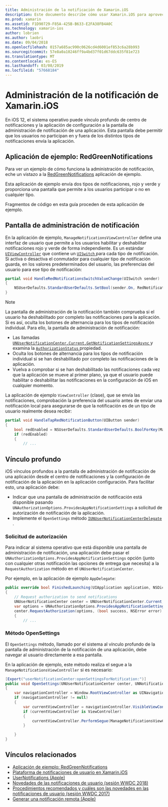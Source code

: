 ```yaml
---
title: Administración de la notificación de Xamarin.iOS
description: Este documento describe cómo usar Xamarin.iOS para aprovechar las nuevas características de administración de notificación introducida en iOS 12.
ms.prod: xamarin
ms.assetid: F1D90729-F85A-425B-B633-E2FA38FB4A0C
ms.technology: xamarin-ios
author: lobrien
ms.author: laobri
ms.date: 09/04/2018
ms.openlocfilehash: 0157a685ac990c0626cd4d6001ef853c6a28b993
ms.sourcegitcommit: 57e8a0a10246ff9a4bd37f01d67ddc635f81e723
ms.translationtype: MT
ms.contentlocale: es-ES
ms.lasthandoff: 03/08/2019
ms.locfileid: "57668184"
---
```

# <a name="notification-management-in-xamarinios"></a>Administración de la notificación de Xamarin.iOS

En iOS 12, el sistema operativo puede vínculo profundo de centro de notificaciones y la aplicación de configuración a la pantalla de administración de notificación de una aplicación. Esta pantalla debe permitir que los usuarios no participan en y fuera de los distintos tipos de notificaciones envía la aplicación.

## <a name="sample-app-redgreennotifications"></a>Aplicación de ejemplo: RedGreenNotifications

Para ver un ejemplo de cómo funciona la administración de notificación, eche un vistazo a la [RedGreenNotifications](https://developer.xamarin.com/samples/monotouch/iOS12/RedGreenNotifications) aplicación de ejemplo.

Esta aplicación de ejemplo envía dos tipos de notificaciones, rojo y verde y proporciona una pantalla que permite a los usuarios participar o no en cualquier tipo.

Fragmentos de código en esta guía proceden de esta aplicación de ejemplo.

## <a name="notification-management-screen"></a>Pantalla de administración de notificación

En la aplicación de ejemplo, `ManageNotificationsViewController` define una interfaz de usuario que permite a los usuarios habilitar y deshabilitar notificaciones rojo y verde de forma independiente. Es un estándar [`UIViewController`](xref:UIKit.UIViewController)
que contiene un [ `UISwitch` ](xref:UIKit.UISwitch) para cada tipo de notificación. Si activa o desactiva el conmutador para cualquier tipo de notificación guarda, en los valores predeterminados del usuario, las preferencias del usuario para ese tipo de notificación:

```csharp
partial void HandleRedNotificationsSwitchValueChange(UISwitch sender)
{
    NSUserDefaults.StandardUserDefaults.SetBool(sender.On, RedNotificationsEnabledKey);
}
```

> [!NOTE]
> La pantalla de administración de la notificación también comprueba si el usuario ha deshabilitado por completo las notificaciones para la aplicación. Si es así, oculta los botones de alternancia para los tipos de notificación individual. Para ello, la pantalla de administración de notificación:
>
> - Las llamadas [ `UNUserNotificationCenter.Current.GetNotificationSettingsAsync` ](xref:UserNotifications.UNUserNotificationCenter.GetNotificationSettingsAsync) y examina la [ `AuthorizationStatus` ](xref:UserNotifications.UNNotificationSettings.AuthorizationStatus) propiedad.
> - Oculta los botones de alternancia para los tipos de notificación individual si se han deshabilitado por completo las notificaciones de la aplicación.
> - Vuelva a comprobar si se han deshabilitado las notificaciones cada vez que la aplicación se mueve al primer plano, ya que el usuario puede habilitar o deshabilitar las notificaciones en la configuración de iOS en cualquier momento.

La aplicación de ejemplo `ViewController` (clase), que se envía las notificaciones, comprobación la preferencia del usuario antes de enviar una notificación local para asegurarse de que la notificación es de un tipo de usuario realmente desea recibir:

```csharp
partial void HandleTapRedNotificationButton(UIButton sender)
{
    bool redEnabled = NSUserDefaults.StandardUserDefaults.BoolForKey(ManageNotificationsViewController.RedNotificationsEnabledKey);
    if (redEnabled)
    {
        // ...
```

## <a name="deep-link"></a>Vínculo profundo

iOS vínculos profundos a la pantalla de administración de notificación de una aplicación desde el centro de notificaciones y la configuración de notificación de la aplicación en la aplicación configuración. Para facilitar esto, una aplicación debe:

- Indicar que una pantalla de administración de notificación está disponible pasando `UNAuthorizationOptions.ProvidesAppNotificationSettings` a solicitud de autorización de notificación de la aplicación.
- Implemente el `OpenSettings` método [ `IUNUserNotificationCenterDelegate` ](xref:UserNotifications.IUNUserNotificationCenterDelegate).

### <a name="authorization-request"></a>Solicitud de autorización

Para indicar al sistema operativo que está disponible una pantalla de administración de notificación, una aplicación debe pasar el `UNAuthorizationOptions.ProvidesAppNotificationSettings` opción (junto con cualquier otras notificación las opciones de entrega que necesita) a la `RequestAuthorization` método en el `UNUserNotificationCenter`.

Por ejemplo, en la aplicación de ejemplo `AppDelegate`:

```csharp
public override bool FinishedLaunching(UIApplication application, NSDictionary launchOptions)
{
    // Request authorization to send notifications
    UNUserNotificationCenter center = UNUserNotificationCenter.Current;
    var options = UNAuthorizationOptions.ProvidesAppNotificationSettings | UNAuthorizationOptions.Alert | UNAuthorizationOptions.Sound | UNAuthorizationOptions.Provisional;
    center.RequestAuthorization(options, (bool success, NSError error) =>
    {
        // ...
```

### <a name="opensettings-method"></a>Método OpenSettings

El `OpenSettings` método, llamado por el sistema al vínculo profundo de la pantalla de administración de la notificación de una aplicación, debe navegar al usuario directamente a esa pantalla.

En la aplicación de ejemplo, este método realiza el segue a la `ManageNotificationsViewController` si es necesario:

```csharp
[Export("userNotificationCenter:openSettingsForNotification:")]
public void OpenSettings(UNUserNotificationCenter center, UNNotification notification)
{
    var navigationController = Window.RootViewController as UINavigationController;
    if (navigationController != null)
    {
        var currentViewController = navigationController.VisibleViewController;
        if (currentViewController is ViewController)
        {
            currentViewController.PerformSegue(ManageNotificationsViewController.ShowManageNotificationsSegue, this);
        }

    }
}
```

## <a name="related-links"></a>Vínculos relacionados

- [Aplicación de ejemplo: RedGreenNotifications](https://developer.xamarin.com/samples/monotouch/iOS12/RedGreenNotifications)
- [Plataforma de notificaciones de usuario en Xamarin.iOS](~/ios/platform/user-notifications/index.md)
- [UserNotifications (Apple)](https://developer.apple.com/documentation/usernotifications?language=objc)
- [Novedades de las notificaciones de usuario (sesión WWDC 2018)](https://developer.apple.com/videos/play/wwdc2018/710/)
- [Procedimientos recomendados y cuáles son las novedades en las notificaciones de usuario (sesión WWDC 2017)](https://developer.apple.com/videos/play/wwdc2017/708/)
- [Generar una notificación remota (Apple)](https://developer.apple.com/documentation/usernotifications/setting_up_a_remote_notification_server/generating_a_remote_notification)
